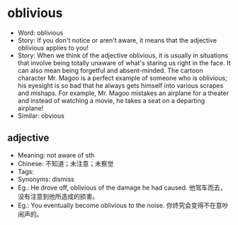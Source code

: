 # oblivious

- Word: oblivious
- Story: If you don't notice or aren't aware, it means that the adjective oblivious applies to you!
- Story: When we think of the adjective oblivious, it is usually in situations that involve being totally unaware of what's staring us right in the face. It can also mean being forgetful and absent-minded. The cartoon character Mr. Magoo is a perfect example of someone who is oblivious; his eyesight is so bad that he always gets himself into various scrapes and mishaps. For example, Mr. Magoo mistakes an airplane for a theater and instead of watching a movie, he takes a seat on a departing airplane!
- Similar: obvious

## adjective

- Meaning: not aware of sth
- Chinese: 不知道；未注意；未察觉
- Tags: 
- Synonyms: dismiss
- Eg.: He drove off, oblivious of the damage he had caused. 他驾车而去，没有注意到他所造成的损害。
- Eg.: You eventually become oblivious to the noise. 你终究会变得不在意吵闹声的。

